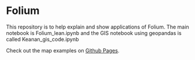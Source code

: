# Folium
This repository is to help explain and show applications of Folium.
The main notebook is Folium_lean.ipynb and the GIS notebook using geopandas is called Keanan_gis_code.ipynb



<!-- Show link to Github Pages -->
Check out the map examples on [Github Pages](https://keanang.github.io/Folium/).


